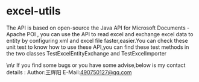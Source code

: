 # excel-utils


The API is based on open-source the Java API for Microsoft Documents  - Apache POI , you can use the API to read excel and exchange excel data to entity by configuring xml and excel file faster,easier.You can check these unit test  to know how to use these API,you can find these test methods in the two classes TestExcelEntityExchange and TestExcelImporter



\n\r
If you find some bugs or you have some advise,below is my contact details :
Author:王辉阳
E-Mail:490750127@qq.com
